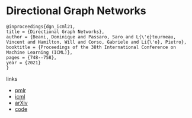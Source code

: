 # Directional Graph Networks

```
@inproceedings{dgn_icml21,
title = {Directional Graph Networks},
author = {Beani, Dominique and Passaro, Saro and L{\'e}tourneau, Vincent and Hamilton, Will and Corso, Gabriele and Li{\'o}, Pietro},
booktitle = {Proceedings of the 38th International Conference on Machine Learning (ICML)},
pages = {748--758},
year = {2021}
}
```

links
- [pmlr](http://proceedings.mlr.press/v139/beani21a.html)
- [icml](https://icml.cc/virtual/2021/poster/10053)
- [arXiv](https://arxiv.org/abs/2010.02863)
- [code](https://github.com/Saro00/DGN)
